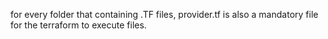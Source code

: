 
for every folder that containing .TF files, provider.tf is also a mandatory file for the 
terraform to execute files.